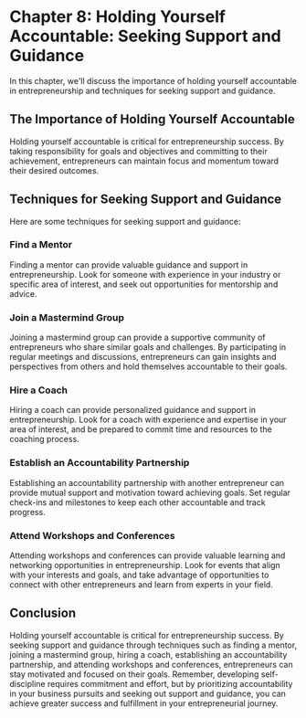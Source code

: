 Chapter 8: Holding Yourself Accountable: Seeking Support and Guidance
=====================================================================

In this chapter, we'll discuss the importance of holding yourself accountable in entrepreneurship and techniques for seeking support and guidance.

The Importance of Holding Yourself Accountable
----------------------------------------------

Holding yourself accountable is critical for entrepreneurship success. By taking responsibility for goals and objectives and committing to their achievement, entrepreneurs can maintain focus and momentum toward their desired outcomes.

Techniques for Seeking Support and Guidance
-------------------------------------------

Here are some techniques for seeking support and guidance:

### Find a Mentor

Finding a mentor can provide valuable guidance and support in entrepreneurship. Look for someone with experience in your industry or specific area of interest, and seek out opportunities for mentorship and advice.

### Join a Mastermind Group

Joining a mastermind group can provide a supportive community of entrepreneurs who share similar goals and challenges. By participating in regular meetings and discussions, entrepreneurs can gain insights and perspectives from others and hold themselves accountable to their goals.

### Hire a Coach

Hiring a coach can provide personalized guidance and support in entrepreneurship. Look for a coach with experience and expertise in your area of interest, and be prepared to commit time and resources to the coaching process.

### Establish an Accountability Partnership

Establishing an accountability partnership with another entrepreneur can provide mutual support and motivation toward achieving goals. Set regular check-ins and milestones to keep each other accountable and track progress.

### Attend Workshops and Conferences

Attending workshops and conferences can provide valuable learning and networking opportunities in entrepreneurship. Look for events that align with your interests and goals, and take advantage of opportunities to connect with other entrepreneurs and learn from experts in your field.

Conclusion
----------

Holding yourself accountable is critical for entrepreneurship success. By seeking support and guidance through techniques such as finding a mentor, joining a mastermind group, hiring a coach, establishing an accountability partnership, and attending workshops and conferences, entrepreneurs can stay motivated and focused on their goals. Remember, developing self-discipline requires commitment and effort, but by prioritizing accountability in your business pursuits and seeking out support and guidance, you can achieve greater success and fulfillment in your entrepreneurial journey.


